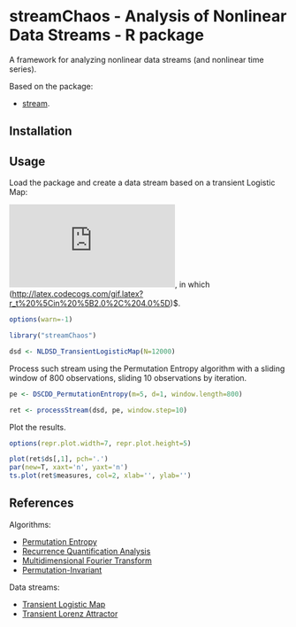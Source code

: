 # streamChaos - Analysis of Nonlinear Data Streams - R package

A framework for analyzing nonlinear data streams (and nonlinear time series).

Based on the package:

* [stream](http://github.com/mhahsler/stream).


## Installation


## Usage

Load the package and create a data stream based on a transient Logistic Map:

![Transient Logistic Map](http://latex.codecogs.com/gif.latex?x_t%20%3D%20r_t%20%5Ccdot%20x_%7Bt-1%7D%20%281%20-%20x_%7Bt-1%7D%29), in which (http://latex.codecogs.com/gif.latex?r_t%20%5Cin%20%5B2.0%2C%204.0%5D)$.


```R
options(warn=-1)

library("streamChaos")

dsd <- NLDSD_TransientLogisticMap(N=12000)

```

Process such stream using the Permutation Entropy algorithm with a sliding window of 800 observations, sliding 10 observations by iteration.

```R
pe <- DSCDD_PermutationEntropy(m=5, d=1, window.length=800)

ret <- processStream(dsd, pe, window.step=10)
```

Plot the results.

```R
options(repr.plot.width=7, repr.plot.height=5)

plot(ret$ds[,1], pch='.')
par(new=T, xaxt='n', yaxt='n')
ts.plot(ret$measures, col=2, xlab='', ylab='')
```

## References

Algorithms:
* [Permutation Entropy]()
* [Recurrence Quantification Analysis]()
* [Multidimensional Fourier Transform]()
* [Permutation-Invariant]()

Data streams:
* [Transient Logistic Map]()
* [Transient Lorenz Attractor]()
